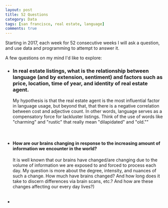 ```yaml
---
layout: post
title: 52 Questions
category: Data
tags: [san francisco, real estate, language]
comments: true
---
```


<p>
Starting in 2017, each week for 52 consecutive weeks I will ask a question, and use data and programming to attempt to answer it.</p>

A few questions on my mind I'd like to explore:

<ul>
  <li><h3>In real estate listings, what is the relationship between language (and by extension, sentiment) and factors such as price, location, time of year, and identity of real estate agent.</h3>
  	<p>My hypothesis is that the real estate agent is the most influential factor in language usage, but beyond that, that there is a negative correlation between cost and adjective count. In other words, language serves as a compensatory force for lackluster listings. Think of the use of words like "charming" and "rustic" that really mean "dilapidated" and "old."" </p></li><br>
  <li><h4>How are our brains changing in response to the increasing amount of information we encounter in the world?</h4>
  	<p>It is well known that our brains have changed/are changing due to the volume of information we are exposed to and forced to process each day. My question is more about the degree, intensity, and nuances of such a change. How much have brains changed? And how long does it take to discern differences via brain scans, etc.? And how are these changes affecting our every day lives?) </p>
  	 </li><br>
  <li> </li>
</ul>
